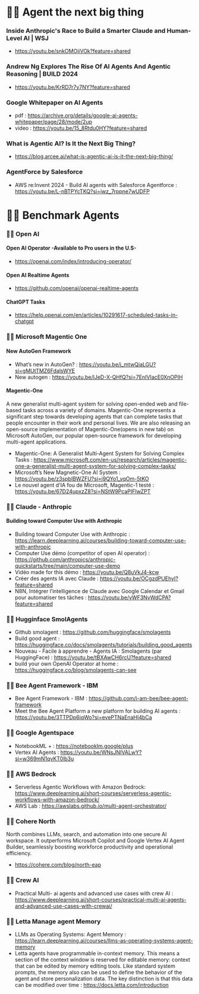 
# 👮‍♂️ Agent the next big thing 

### Inside Anthropic's Race to Build a Smarter Claude and Human-Level AI | WSJ
- https://youtu.be/snkOMOjiVOk?feature=shared

### Andrew Ng Explores The Rise Of AI Agents And Agentic Reasoning | BUILD 2024
- https://youtu.be/KrRD7r7y7NY?feature=shared

### Google Whitepaper on AI Agents 
- pdf : https://archive.org/details/google-ai-agents-whitepaper/page/28/mode/2up
- video : https://youtu.be/15_8Rtdu0HY?feature=shared

### What is Agentic AI? Is It the Next Big Thing?
- https://blog.arcee.ai/what-is-agentic-ai-is-it-the-next-big-thing/

### AgentForce by Salesforce 
- AWS re:Invent 2024 - Build AI agents with Salesforce Agentforce : https://youtu.be/L-nBTPYcTKQ?si=iwz_7rppne7wUDFP


# 👮‍♂️ Benchmark Agents 

### 🕵️‍♂️ Open AI 
 #### Open AI Operator -Available to Pro users in the U.S- 
- https://openai.com/index/introducing-operator/

 #### Open AI Realtime Agents 
- https://github.com/openai/openai-realtime-agents

 #### ChatGPT Tasks 
- https://help.openai.com/en/articles/10291617-scheduled-tasks-in-chatgpt

### 🕵️‍♂️ Microsoft Magentic One 
#### New AutoGen Framework
- What’s new in AutoGen? : https://youtu.be/j_mtwQiaLGU?si=gMUtTMZ6FdalsWYE
- New autogen : https://youtu.be/lJeD-X-QHfQ?si=7EnIVIacE0XnOPIH

#### Magentic-One
A new generalist multi-agent system for solving open-ended web and file-based tasks across a variety of domains. Magentic-One represents a significant step towards developing agents that can complete tasks that people encounter in their work and personal lives. We are also releasing an open-source implementation of Magentic-One(opens in new tab) on Microsoft AutoGen, our popular open-source framework for developing multi-agent applications.
- Magentic-One: A Generalist Multi-Agent System for Solving Complex Tasks : https://www.microsoft.com/en-us/research/articles/magentic-one-a-generalist-multi-agent-system-for-solving-complex-tasks/
- Microsoft’s New Magnetic-One AI System : https://youtu.be/z3spbIBWZFU?si=j9QYo1_vqOm-5tKO
- Le nouvel agent d'IA fou de Microsoft, Magentic-1 testé : https://youtu.be/67D24upxzZ8?si=NStW9PcaPIFIwZPT

### 🕵️‍♂️ Claude - Anthropic 
#### Building toward Computer Use with Anthropic
- Building toward Computer Use with Anthropic : https://learn.deeplearning.ai/courses/building-toward-computer-use-with-anthropic
- Computer Use démo (competitor of open AI operator) : https://github.com/anthropics/anthropic-quickstarts/tree/main/computer-use-demo
- Vidéo made for this démo : https://youtu.be/Q8uVkJ4-kcw
- Créer des agents IA avec Claude : https://youtu.be/OCgzdPUEhyI?feature=shared
- N8N, Intégrer l’intelligence de Claude avec Google Calendar et Gmail pour automatiser tes tâches : https://youtu.be/yWF3NvWdCPA?feature=shared

### 🕵️‍♂️ Hugginface SmolAgents 
- Github smolagent : https://github.com/huggingface/smolagents
- Build good agent : https://huggingface.co/docs/smolagents/tutorials/building_good_agents
- Nouveau - Facile à apprendre - Agents IA : Smolagents (par HuggingFace) : https://youtu.be/tBXAwCH6rcU?feature=shared
- build your own OpenAI Operator at home : https://huggingface.co/blog/smolagents-can-see

### 🕵️‍♂️ Bee Agent Framework - IBM 
- Bee Agent Framework - IBM : https://github.com/i-am-bee/bee-agent-framework
- Meet the Bee Agent Platform a new platform for building AI agents : https://youtu.be/3TTPDp6iqWo?si=evePTNaEnaHI4bCa

### 🕵️‍♂️ Google Agentspace 
- NotebookML + : https://notebooklm.google/plus
- Vertex AI Agents : https://youtu.be/WNsJNIVALwY?si=w369mN1qvKT0lb3u

### 🕵️‍♂️ AWS Bedrock 
- Serverless Agentic Workflows with Amazon Bedrock: https://www.deeplearning.ai/short-courses/serverless-agentic-workflows-with-amazon-bedrock/
- AWS Lab : https://awslabs.github.io/multi-agent-orchestrator/

### 🕵️‍♂️ Cohere North 
North combines LLMs, search, and automation into one secure AI workspace. It outperforms Microsoft Copilot and Google Vertex AI Agent Builder, seamlessly boosting workforce productivity and operational efficiency.
- https://cohere.com/blog/north-eap

### 🕵️‍♂️ Crew AI 
- Practical Multi- ai agents and advanced use cases with crew AI : https://www.deeplearning.ai/short-courses/practical-multi-ai-agents-and-advanced-use-cases-with-crewai/

### 🕵️‍♂️ Letta Manage agent Memory 
- LLMs as Operating Systems: Agent Memory : https://learn.deeplearning.ai/courses/llms-as-operating-systems-agent-memory
- Letta agents have programmable in-context memory. This means a section of the context window is reserved for editable memory: context that can be edited by memory editing tools. Like standard system prompts, the memory also can be used to define the behavior of the agent and store personalization data. The key distinction is that this data can be modified over time :  https://docs.letta.com/introduction


 
  
    

